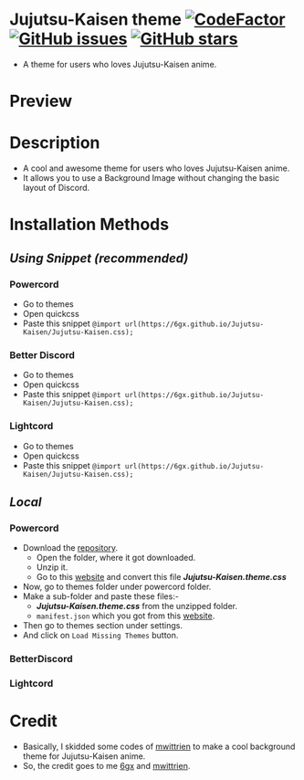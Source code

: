 # Jujutsu-Kaisen theme [![CodeFactor](https://www.codefactor.io/repository/github/6gx/jujutsu-kaisen/badge)](https://www.codefactor.io/repository/github/6gx/jujutsu-kaisen) [![GitHub issues](https://img.shields.io/github/issues/6gx/jujutsu-kaisen?style=flat)](https://github.com/6gx/jujutsu-kaisen/issues) [![GitHub stars](https://img.shields.io/github/stars/6gx/jujutsu-kaisen?style=flat)](https://github.com/6gx/jujutsu-kaisen/stargazers)
- A theme for users who loves Jujutsu-Kaisen anime.

# Preview

# Description
- A cool and awesome theme for users who loves Jujutsu-Kaisen anime.
- It allows you to use a Background Image without changing the basic layout of Discord.

# Installation Methods
## ___Using Snippet (recommended)___
### Powercord
- Go to themes
- Open quickcss
- Paste this snippet `@import url(https://6gx.github.io/Jujutsu-Kaisen/Jujutsu-Kaisen.css);`

### Better Discord
- Go to themes
- Open quickcss
- Paste this snippet `@import url(https://6gx.github.io/Jujutsu-Kaisen/Jujutsu-Kaisen.css);`

### Lightcord
- Go to themes
- Open quickcss
- Paste this snippet `@import url(https://6gx.github.io/Jujutsu-Kaisen/Jujutsu-Kaisen.css);`

## ___Local___
### Powercord
- Download the [repository](https://github.com/6gx/Jujutsu-Kaisen). <br>
  - Open the folder, where it got downloaded.
  - Unzip it.
  - Go to this [website](https://convert.creatable.cafe/) and convert this file ___Jujutsu-Kaisen.theme.css___
- Now, go to themes folder under powercord folder.
- Make a sub-folder and paste these files:- <br>
  -  ___Jujutsu-Kaisen.theme.css___ from the unzipped folder.
  - `manifest.json` which you got from this [website](https://convert.creatable.cafe/).
- Then go to themes section under settings.
- And click on `Load Missing Themes` button.

### BetterDiscord

### Lightcord

# Credit
- Basically, I skidded some codes of [mwittrien](https://github.com/mwittrien) to make a cool background theme for Jujutsu-Kaisen anime.
- So, the credit goes to me [6gx](https://github.com/mwittrien/6gx) and [mwittrien](https://github.com/mwittrien).
